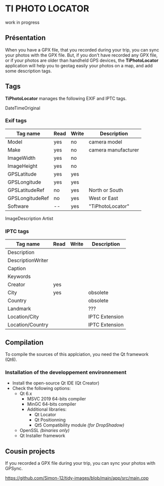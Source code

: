 # TI PHOTO LOCATOR

work in progress

## Présentation

When you have a GPX file, that you recorded during your trip, you can sync your photos with the GPX file.
But, if you don't have recorded any GPX file, or if your photos are older than handheld GPS devices, the **TiPhotoLocator** application will help you to geotag easily your photos on a map, and add some description tags.

## Tags

**TiPhotoLocator** manages the following EXIF and IPTC tags.

DateTimeOriginal

### Exif tags

| Tag name | Read |  Write | Description | 
| -------- | ---- |  ----- | ----------- | 
| Model | yes | no | camera model | 
| Make | yes |  no | camera manufacturer | 
| ImageWidth | yes | no | | 
| ImageHeight | yes | no |  | 
| GPSLatitude | yes | yes |  | 
| GPSLongitude | yes | yes |  | 
| GPSLatitudeRef | no | yes |  North or South | 
| GPSLongitudeRef | no |  yes | West or East | 
| Software | -- |  yes | "TiPhotoLocator" | 

ImageDescription
Artist

### IPTC tags

| Tag name | Read |  Write | Description | 
| -------- | ---- |  ----- | ----------- | 
| Description |  |  |  | 
| DescriptionWriter |  |  |  | 
| Caption |  |  |  | 
| Keywords |  |  |  | 
| Creator | yes |  |  | 
| City | yes |  | obsolete | 
| Country |  |  | obsolete | 
| Landmark |  |  | ??? | 
| Location/City |  |  | IPTC Extension | 
| Location/Country |  |  | IPTC Extension | 



## Compilation

To compile the sources of this applciation, you need the Qt framework (Qt6).

### Installation of the developpement environnement

* Install the open-source Qt IDE (Qt Creator)
* Check the following options:
   * Qt 6.x
      * MSVC 2019 64-bits compiler
      * MinGC 64-bits compiler
      * Additional libraries:
         * Qt Locator
         * Qt Positionning
         * Qt5 Compatibility module *(for DropShadow)*
   * OpenSSL *(binaries only)*
   * Qt Installer framework


## Cousin projects

If you recorded a GPX file during your trip, you can sync your photos with GPSync.


https://github.com/Simon-12/tidy-images/blob/main/app/src/main.cpp
